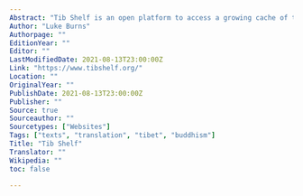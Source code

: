 ```yaml
---
Abstract: "Tib Shelf is an open platform to access a growing cache of translated Tibetan texts across a vast array of time periods and genres. Through an inclusive and collaborative approach, we strive to save otherwise forgotten translations and support the preservation of Tibetan History, Culture and Wisdom."
Author: "Luke Burns"
Authorpage: ""
EditionYear: ""
Editor: ""
LastModifiedDate: 2021-08-13T23:00:00Z
Link: "https://www.tibshelf.org/"
Location: ""
OriginalYear: ""
PublishDate: 2021-08-13T23:00:00Z
Publisher: ""
Source: true
Sourceauthor: ""
Sourcetypes: ["Websites"]
Tags: ["texts", "translation", "tibet", "buddhism"]
Title: "Tib Shelf"
Translator: ""
Wikipedia: ""
toc: false

---
```

